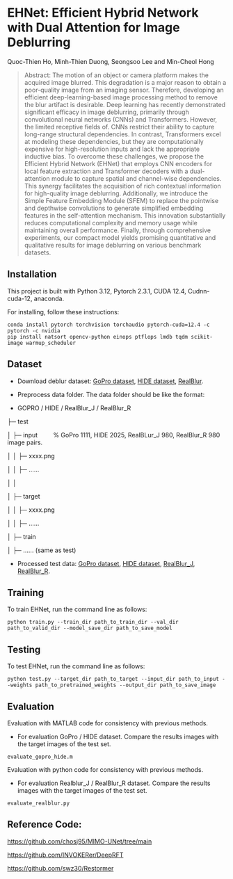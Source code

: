 # EHNet: Efficient Hybrid Network with Dual Attention for Image Deblurring

Quoc-Thien Ho, Minh-Thien Duong, Seongsoo Lee and Min-Cheol Hong
> Abstract: The motion of an object or camera platform makes the acquired image blurred. This degradation
is a major reason to obtain a poor-quality image from an imaging sensor. Therefore, developing an efficient
deep-learning-based image processing method to remove the blur artifact is desirable. Deep learning has
recently demonstrated significant efficacy in image deblurring, primarily through convolutional neural
networks (CNNs) and Transformers. However, the limited receptive fields of. CNNs restrict their ability
to capture long-range structural dependencies. In contrast, Transformers excel at modeling these dependencies,
but they are computationally expensive for high-resolution inputs and lack the appropriate inductive bias.
To overcome these challenges, we propose the Efficient Hybrid Network (EHNet) that employs CNN encoders for
local feature extraction and Transformer decoders with a dual-attention module to capture spatial and
channel-wise dependencies. This synergy facilitates the acquisition of rich contextual information for
high-quality image deblurring. Additionally, we introduce the Simple Feature Embedding Module (SFEM) to
replace the pointwise and depthwise convolutions to generate simplified embedding features in the self-attention
mechanism. This innovation substantially reduces computational complexity and memory usage while maintaining
overall performance. Finally, through comprehensive experiments, our compact model yields promising quantitative
and qualitative results for image deblurring on various benchmark datasets.

## Installation 
This project is built with Python 3.12, Pytorch 2.3.1, CUDA 12.4, Cudnn-cuda-12, anaconda.

For installing, follow these instructions:
```
conda install pytorch torchvision torchaudio pytorch-cuda=12.4 -c pytorch -c nvidia
pip install natsort opencv-python einops ptflops lmdb tqdm scikit-image warmup_scheduler
```
## Dataset 
- Download deblur dataset: [GoPro dataset](https://seungjunnah.github.io/Datasets/gopro.html), [HIDE dataset](https://github.com/joanshen0508/HA_deblur?tab=readme-ov-file), [RealBlur](https://cg.postech.ac.kr/research/realblur/).

- Preprocess data folder. The data folder should be like the format:
  
- GOPRO / HIDE / RealBlur_J / RealBlur_R


├─ test

│ ├─ input      &emsp;&emsp; % GoPro 1111, HIDE 2025, RealBLur_J 980, RealBlur_R 980 image pairs.

│ │ ├─ xxxx.png

│ │ ├─ ......

│ │

│ ├─ target

│ │ ├─ xxxx.png

│ │ ├─ ......

│
├─ train   

│ ├─ ...... (same as test)

-  Processed test data:
[GoPro dataset](https://drive.google.com/drive/folders/1UJBDkoIngLHeHAPraB80CDZT1xnWSg-S?usp=drive_link),
[HIDE dataset](https://drive.google.com/drive/folders/1UO6Inn6mNur0CRjjyr9QxAtpR9szPbbM?usp=drive_link),
[RealBlur_J](https://drive.google.com/drive/folders/1-HlxxzWrrxCytQDOM6bZPNCdUMOfIkWe?usp=drive_link),
[RealBlur_R](https://drive.google.com/drive/folders/1oLF5BwrBa99U4y5KqzpbPX6TYjkNc0iw?usp=drive_link).

## Training
To train EHNet, run the command line as follows:
```
python train.py --train_dir path_to_train_dir --val_dir path_to_valid_dir --model_save_dir path_to_save_model
```
## Testing
To test EHNet, run the command line as follows:
```
python test.py --target_dir path_to_target --input_dir path_to_input --weights path_to_pretrained_weights --output_dir path_to_save_image 
```
## Evaluation
Evaluation with MATLAB code for consistency with previous methods.
- For evaluation GoPro / HIDE dataset. Compare the results images with the target images of the test set.
```
evaluate_gopro_hide.m
```
Evaluation with python code for consistency with previous methods.
- For evaluation Realblur_J / RealBlur_R dataset.  Compare the results images with the target images of the test set.
```
evaluate_realblur.py
```
## Reference Code:

https://github.com/chosj95/MIMO-UNet/tree/main

https://github.com/INVOKERer/DeepRFT

https://github.com/swz30/Restormer

